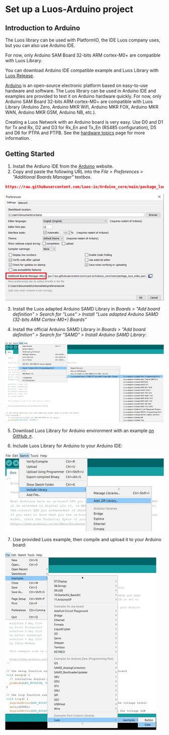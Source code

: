 # Set up a Luos-Arduino project

## Introduction to Arduino

The Luos library can be used with PlatformIO, the IDE Luos company uses, but you can also use Arduino IDE.

For now, only Arduino SAM Board 32-bits ARM cortex-M0+ are compatible with Luos Library.

You can download Arduino IDE compatible example and Luos Library with <a href="https://github.com/Luos-io/Luos/releases" target="_blank">Luos Release</a>.


<a href="https://www.arduino.cc/" target="_blank">Arduino</a> is an open-source electronic platform based on easy-to-use hardware and software. The Luos library can be used in Arduino IDE and examples are provided to test it on Arduino hardware quickly. For now, only Arduino SAM Board 32-bits ARM cortex-M0+ are compatible with Luos Library (Arduino Zero, Arduino MKR Wifi, Arduino MKR FOX, Arduino MKR WAN, Arduino MKR GSM, Arduino NB, etc.).

Creating a Luos Network with an Arduino board is very easy. Use D0 and D1 for Tx and Rx, D2 and D3 for Rx_En and Tx_En (RS485 configuration), D5 and D6 for PTPA and PTPB. See the [hardware topics](../../hardware-consideration/hardware-consideration.md) page for more information.

## Getting Started

 1. Install the Ardiuno IDE from the <a href="https://www.arduino.cc/" target="_blank">Arduino</a> website.
 2. Copy and paste the following URL into the *File > Preferences > "Additional Boards Manager"* textbox.
 ```Json
https://raw.githubusercontent.com/Luos-io/Arduino_core/main/package_luos_index.json
```
 ![](../../../_assets/img/arduino_board_luos_preferences.png)

 3. Install the Luos adapted Arduino SAMD Library in *Boards > "Add board definition" > Search for "Luos" > Install "Luos adapted Arduino SAMD (32-bits ARM Cortex-M0+) Boards"*

 4. Install the official Arduino SAMD Library in *Boards > "Add board definition" > Search for "SAMD" > Install Arduino SAMD Library*:

 ![](../../../_assets/img/arduino_Luos_board.png)

 5. Download Luos Library for Arduino environment with an example <a href="https://github.com/Luos-io/Luos/releases" target="_blank">on GitHub &#8599;</a>.

 6. Include Luos Library for Arduino to your Arduino IDE:

 ![](../../../_assets/img/arduino_include_library.png)

 7. Use provided Luos example, then compile and upload it to your Arduino board:

 ![](../../../_assets/img/arduino_Luos_example.png)
